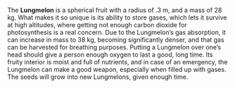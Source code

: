 The **Lungmelon** is a spherical fruit with a radius of .3 m, and a mass of 28 kg. What makes it so unique is its ability to store gases, which lets it survive at high altitudes, where getting not enough carbon dioxide for photosynthesis is a real concern. Due to the Lungmelon’s gas absorption, it can increase in mass to 38 kg, becoming significantly denser, and that gas can be harvested for breathing purposes. Putting a Lungmelon over one’s head should give a person enough oxygen to last a good, long time. Its fruity interior is moist and full of nutrients, and in case of an emergency, the Lungmelon can make a good weapon, especially when filled up with gases. The seeds will grow into new Lungmelons, given enough time.